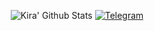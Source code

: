 <p align="center">
  <img alt="Kira' Github Stats" src="https://github-readme-stats.vercel.app/api?username=L0rdK1r422&show_icons=true&include_all_commits=true&hide_border=true" />
<a href="https://bit.ly/3EPoOmA"><img title="Telegram" src="https://img.shields.io/badge/-Telegram-blue"></a>
</p>
